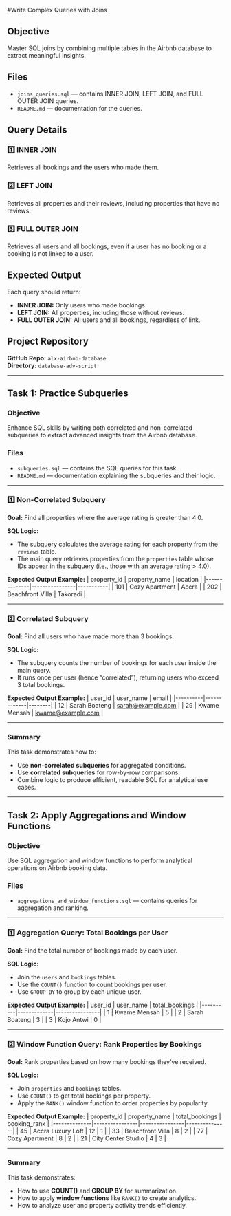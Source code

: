 #Write Complex Queries with Joins

## Objective
Master SQL joins by combining multiple tables in the Airbnb database to extract meaningful insights.

## Files
- `joins_queries.sql` — contains INNER JOIN, LEFT JOIN, and FULL OUTER JOIN queries.
- `README.md` — documentation for the queries.

## Query Details

### 1️⃣ INNER JOIN
Retrieves all bookings and the users who made them.

### 2️⃣ LEFT JOIN
Retrieves all properties and their reviews, including properties that have no reviews.

### 3️⃣ FULL OUTER JOIN
Retrieves all users and all bookings, even if a user has no booking or a booking is not linked to a user.

## Expected Output
Each query should return:
- **INNER JOIN:** Only users who made bookings.  
- **LEFT JOIN:** All properties, including those without reviews.  
- **FULL OUTER JOIN:** All users and all bookings, regardless of link.

## Project Repository
**GitHub Repo:** `alx-airbnb-database`  
**Directory:** `database-adv-script`

---

## Task 1: Practice Subqueries

### Objective
Enhance SQL skills by writing both correlated and non-correlated subqueries to extract advanced insights from the Airbnb database.

### Files
- `subqueries.sql` — contains the SQL queries for this task.
- `README.md` — documentation explaining the subqueries and their logic.

---

### 1️⃣ Non-Correlated Subquery
**Goal:** Find all properties where the average rating is greater than 4.0.

**SQL Logic:**
- The subquery calculates the average rating for each property from the `reviews` table.
- The main query retrieves properties from the `properties` table whose IDs appear in the subquery (i.e., those with an average rating > 4.0).

**Expected Output Example:**
| property_id | property_name | location |
|--------------|----------------|-----------|
| 101 | Cozy Apartment | Accra |
| 202 | Beachfront Villa | Takoradi |

---

### 2️⃣ Correlated Subquery
**Goal:** Find all users who have made more than 3 bookings.

**SQL Logic:**
- The subquery counts the number of bookings for each user inside the main query.
- It runs once per user (hence “correlated”), returning users who exceed 3 total bookings.

**Expected Output Example:**
| user_id | user_name | email |
|----------|-------------|--------|
| 12 | Sarah Boateng | sarah@example.com |
| 29 | Kwame Mensah | kwame@example.com |

---

### Summary
This task demonstrates how to:
- Use **non-correlated subqueries** for aggregated conditions.  
- Use **correlated subqueries** for row-by-row comparisons.  
- Combine logic to produce efficient, readable SQL for analytical use cases.

- ---

## Task 2: Apply Aggregations and Window Functions

### Objective
Use SQL aggregation and window functions to perform analytical operations on Airbnb booking data.

### Files
- `aggregations_and_window_functions.sql` — contains queries for aggregation and ranking.

---

### 1️⃣ Aggregation Query: Total Bookings per User
**Goal:** Find the total number of bookings made by each user.

**SQL Logic:**
- Join the `users` and `bookings` tables.
- Use the `COUNT()` function to count bookings per user.
- Use `GROUP BY` to group by each unique user.

**Expected Output Example:**
| user_id | user_name | total_bookings |
|----------|-------------|----------------|
| 1 | Kwame Mensah | 5 |
| 2 | Sarah Boateng | 3 |
| 3 | Kojo Antwi | 0 |

---

### 2️⃣ Window Function Query: Rank Properties by Bookings
**Goal:** Rank properties based on how many bookings they’ve received.

**SQL Logic:**
- Join `properties` and `bookings` tables.
- Use `COUNT()` to get total bookings per property.
- Apply the `RANK()` window function to order properties by popularity.

**Expected Output Example:**
| property_id | property_name | total_bookings | booking_rank |
|--------------|----------------|----------------|---------------|
| 45 | Accra Luxury Loft | 12 | 1 |
| 33 | Beachfront Villa | 8 | 2 |
| 77 | Cozy Apartment | 8 | 2 |
| 21 | City Center Studio | 4 | 3 |

---

### Summary
This task demonstrates:
- How to use **COUNT()** and **GROUP BY** for summarization.
- How to apply **window functions** like `RANK()` to create analytics.
- How to analyze user and property activity trends efficiently.


